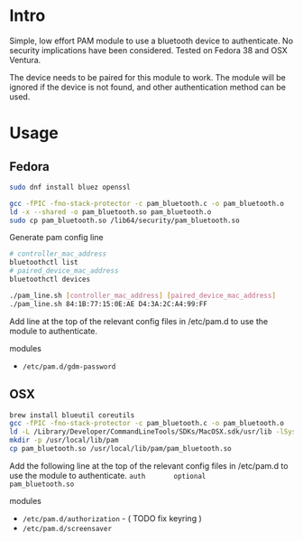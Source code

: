 # Intro

Simple, low effort PAM module to use a bluetooth device to authenticate.
No security implications have been considered.
Tested on Fedora 38 and OSX Ventura.

The device needs to be paired for this module to work.
The module will be ignored if the device is not found, and other authentication method can be used.

# Usage

## Fedora

```bash
sudo dnf install bluez openssl
```

```bash
gcc -fPIC -fno-stack-protector -c pam_bluetooth.c -o pam_bluetooth.o
ld -x --shared -o pam_bluetooth.so pam_bluetooth.o
sudo cp pam_bluetooth.so /lib64/security/pam_bluetooth.so
```

Generate pam config line

```bash
# controller_mac_address
bluetoothctl list
# paired_device_mac_address
bluetoothctl devices

./pam_line.sh [controller_mac_address] [paired_device_mac_address]
./pam_line.sh 84:1B:77:15:0E:AE D4:3A:2C:A4:99:FF
```

Add line at the top of the relevant config files in /etc/pam.d to use the module to authenticate.

modules

- `/etc/pam.d/gdm-password`

## OSX

```bash
brew install blueutil coreutils
gcc -fPIC -fno-stack-protector -c pam_bluetooth.c -o pam_bluetooth.o
ld -L /Library/Developer/CommandLineTools/SDKs/MacOSX.sdk/usr/lib -lSystem -lpam -dylib -o pam_bluetooth.so pam_bluetooth.o
mkdir -p /usr/local/lib/pam
cp pam_bluetooth.so /usr/local/lib/pam/pam_bluetooth.so
```

Add the following line at the top of the relevant config files in /etc/pam.d to use the module to authenticate.
`auth       optional       pam_bluetooth.so`

modules

- `/etc/pam.d/authorization` - ( TODO fix keyring )
- `/etc/pam.d/screensaver`
